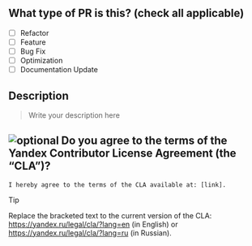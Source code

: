 ## What type of PR is this? (check all applicable)
- [ ] Refactor
- [ ] Feature
- [ ] Bug Fix
- [ ] Optimization
- [ ] Documentation Update

## Description
> Write your description here

## ![optional](https://img.shields.io/badge/optional-e22e31) Do you agree to the terms of the Yandex Contributor License Agreement (the “CLA”)?
```
I hereby agree to the terms of the CLA available at: [link].
```
> [!TIP]
> Replace the bracketed text
> to the current version of the CLA: https://yandex.ru/legal/cla/?lang=en (in English) or https://yandex.ru/legal/cla/?lang=ru (in Russian).
